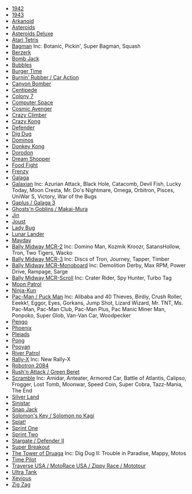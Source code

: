 * [1942](https://github.com/MiSTer-devel/Arcade-1942_MiSTer)
* [1943](https://github.com/MiSTer-devel/Arcade-1943_MiSTer)
* [Arkanoid](https://github.com/MiSTer-devel/Arcade-Arkanoid_MISTer)
* [Asteroids](https://github.com/MiSTer-devel/Arcade-Asteroids_MISTer)
* [Asteroids Deluxe](https://github.com/MiSTer-devel/Arcade-AsteroidsDeluxe_MISTer)
* [Atari Tetris](https://github.com/MiSTer-devel/Arcade-ATetris_MiSTer)
* [Bagman](https://github.com/MiSTer-devel/Arcade-Bagman_MiSTer) Inc: Botanic, Pickin', Super Bagman, Squash
* [Berzerk](https://github.com/MiSTer-devel/Arcade-Berzerk_MiSTer)
* [Bomb Jack](https://github.com/MiSTer-devel/Arcade-BombJack_MiSTer)
* [Bubbles](https://github.com/MiSTer-devel/Arcade-Bubbles_MiSTer)
* [Burger Time](https://github.com/MiSTer-devel/Arcade-BurgerTime_MiSTer)
* [Burnin' Rubber / Car Action](https://github.com/MiSTer-devel/Arcade-BurningRubber_MiSTer)
* [Canyon Bomber](https://github.com/MiSTer-devel/Arcade-CanyonBomber_MiSTer)
* [Centipede](https://github.com/MiSTer-devel/Arcade-Centipede_MiSTer)
* [Colony 7](https://github.com/MiSTer-devel/Arcade-Colony7_MiSTer)
* [Computer Space](https://github.com/MiSTer-devel/Arcade-ComputerSpace_MiSTer)
* [Cosmic Avenger](https://github.com/MiSTer-devel/Arcade-CosmicAvenger_MiSTer)
* [Crazy Climber](https://github.com/MiSTer-devel/Arcade-CrazyClimber_MiSTer)
* [Crazy Kong](https://github.com/MiSTer-devel/Arcade-CrazyKong_MiSTer)
* [Defender](https://github.com/MiSTer-devel/Arcade-Defender_MiSTer)
* [Dig Dug](https://github.com/MiSTer-devel/Arcade-DigDug_MiSTer)
* [Dominos](https://github.com/MiSTer-devel/Arcade-Dominos_MiSTer)
* [Donkey Kong](https://github.com/MiSTer-devel/Arcade-DonkeyKong_MiSTer)
* [Dorodon](https://github.com/MiSTer-devel/Arcade-Dorodon_MiSTer)
* [Dream Shopper](https://github.com/MiSTer-devel/Arcade-DreamShopper_MiSTer)
* [Food Fight](https://github.com/MiSTer-devel/Arcade-FoodFight_MiSTer)
* [Frenzy](https://github.com/MiSTer-devel/Arcade-Frenzy_MiSTer)
* [Galaga](https://github.com/MiSTer-devel/Arcade-Galaga_MiSTer)
* [Galaxian](https://github.com/MiSTer-devel/Arcade-Galaxian_MiSTer) Inc: Azurian Attack, Black Hole, Catacomb, Devil Fish, Lucky Today, Moon Cresta, Mr. Do's Nightmare, Omega, Orbitron, Pisces, UniWar S, Victory, War of the Bugs
* [Gaplus / Galaga 3](https://github.com/MiSTer-devel/Arcade-Gaplus_MiSTer)
* [Ghosts'n Goblins / Makai-Mura](https://github.com/MiSTer-devel/Arcade-GnG_MiSTer)
* [Jin](https://github.com/MiSTer-devel/Arcade-Jin_MiSTer)
* [Joust](https://github.com/MiSTer-devel/Arcade-Joust_MiSTer)
* [Lady Bug](https://github.com/MiSTer-devel/Arcade-LadyBug_MiSTer)
* [Lunar Lander](https://github.com/MiSTer-devel/Arcade-LunarLander_MiSTer)
* [Mayday](https://github.com/MiSTer-devel/Arcade-Mayday_MiSTer)
* [Bally Midway MCR-2](https://github.com/MiSTer-devel/Arcade-MCR2_MiSTer) Inc: Domino Man, Kozmik Kroozr, SatansHollow, Tron, Two Tigers, Wacko
* [Bally Midway MCR-3](https://github.com/MiSTer-devel/Arcade-MCR3_MiSTer) Inc: Discs of Tron, Journey, Tapper, Timber
* [Bally Midway MCR-Monoboard](https://github.com/MiSTer-devel/Arcade-MCR3Mono_MiSTer) Inc: Demolition Derby, Max RPM, Power Drive, Rampage, Sarge
* [Bally Midway MCR-Scroll](https://github.com/MiSTer-devel/Arcade-MCR3Scroll_MiSTer) Inc: Crater Rider, Spy Hunter, Turbo Tag
* [Moon Patrol](https://github.com/MiSTer-devel/Arcade-MoonPatrol_MiSTer)
* [Ninja-Kun](https://github.com/MiSTer-devel/Arcade-NinjaKun_MiSTer)
* [Pac-Man / Puck Man](https://github.com/MiSTer-devel/Arcade-Pacman_MiSTer) Inc: Alibaba and 40 Thieves, Birdiy, Crush Roller, Eeekk!, Eggor, Eyes, Gorkans, Jump Shot, Lizard Wizard, Mr. TNT, Ms. Pac-Man, Pac-Man Club, Pac-Man Plus, Pac Manic Miner Man, Ponpoko, Super Glob, Van-Van Car, Woodpecker
* [Pengo](https://github.com/MiSTer-devel/Arcade-Pengo_MiSTer)
* [Phoenix](https://github.com/MiSTer-devel/Arcade-Phoenix_MiSTer)
* [Pleiads](https://github.com/MiSTer-devel/Arcade-Pleiads_MiSTer)
* [Pong](https://github.com/MiSTer-devel/Arcade-Pong_MiSTer)
* [Pooyan](https://github.com/MiSTer-devel/Arcade-Pooyan_MiSTer)
* [River Patrol](https://github.com/MiSTer-devel/Arcade-RiverPatrol_MiSTer)
* [Rally-X](https://github.com/MiSTer-devel/Arcade-RallyX_MiSTer) Inc: New Rally-X
* [Robotron 2084](https://github.com/MiSTer-devel/Arcade-Robotron_MiSTer)
* [Rush'n Attack / Green Beret](https://github.com/MiSTer-devel/Arcade-RushnAttack_MiSTer)
* [Scramble](https://github.com/MiSTer-devel/Arcade-Scramble_MiSTer) Inc: Amidar, Anteater, Armored Car, Battle of Atlantis, Calipso, Frogger, Lost Tomb, Moonwar, Speed Coin, Super Cobra, Tazz-Mania, The End
* [Silver Land](https://github.com/MiSTer-devel/Arcade-SilverLand_MiSTer)
* [Sinistar](https://github.com/MiSTer-devel/Arcade-Sinistar_MiSTer)
* [Snap Jack](https://github.com/MiSTer-devel/Arcade-SnapJack_MiSTer)
* [Solomon's Key / Solomon no Kagi](https://github.com/MiSTer-devel/Arcade-SolomonsKey_MiSTer)
* [Splat!](https://github.com/MiSTer-devel/Arcade-Splat_MiSTer)
* [Sprint One](https://github.com/MiSTer-devel/Arcade-Sprint1_MiSTer)
* [Sprint Two](https://github.com/MiSTer-devel/Arcade-Sprint2_MiSTer)
* [Stargate / Defender II](https://github.com/MiSTer-devel/Arcade-Stargate_MiSTer)
* [Super Breakout](https://github.com/MiSTer-devel/Arcade-SuperBreakout_MiSTer)
* [The Tower of Druaga](https://github.com/MiSTer-devel/Arcade-Druaga_MiSTer) Inc: Dig Dug II: Trouble in Paradise, Mappy, Motos
* [Time Pilot](https://github.com/MiSTer-devel/Arcade-TimePilot_MiSTer)
* [Traverse USA / MotoRace USA / Zippy Race / Mototour](https://github.com/MiSTer-devel/Arcade-TraverseUSA_MiSTer)
* [Ultra Tank](https://github.com/MiSTer-devel/Arcade-Ultratank_MiSTer)
* [Xevious](https://github.com/MiSTer-devel/Arcade-Xevious_MiSTer)
* [Zig Zag](https://github.com/MiSTer-devel/Arcade-ZigZag_MiSTer)
